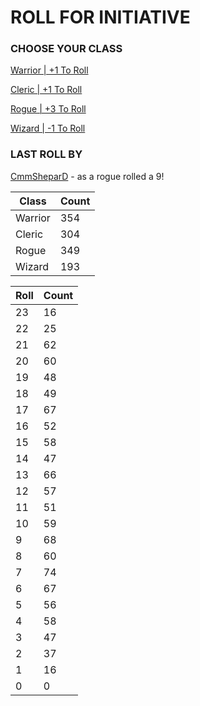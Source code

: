 # ROLL FOR INITIATIVE
### CHOOSE YOUR CLASS

[Warrior | +1 To Roll](https://github.com/benjaminsampica/benjaminsampica/issues/new?title=roll%7Cwarrior&body=Just+click+%27Submit+new+issue%27.)

[Cleric | +1 To Roll](https://github.com/benjaminsampica/benjaminsampica/issues/new?title=roll%7Ccleric&body=Just+click+%27Submit+new+issue%27.)

[Rogue | +3 To Roll](https://github.com/benjaminsampica/benjaminsampica/issues/new?title=roll%7Crogue&body=Just+click+%27Submit+new+issue%27.)

[Wizard | -1 To Roll](https://github.com/benjaminsampica/benjaminsampica/issues/new?title=roll%7Cwizard&body=Just+click+%27Submit+new+issue%27.)
### LAST ROLL BY
[CmmSheparD](https://www.github.com/CmmSheparD) - as a rogue rolled a 9!

|Class|Count|
|-|-|
|Warrior|354|
|Cleric|304|
|Rogue|349|
|Wizard|193|

|Roll|Count|
|-|-|
|23|16
|22|25
|21|62
|20|60
|19|48
|18|49
|17|67
|16|52
|15|58
|14|47
|13|66
|12|57
|11|51
|10|59
|9|68
|8|60
|7|74
|6|67
|5|56
|4|58
|3|47
|2|37
|1|16
|0|0

